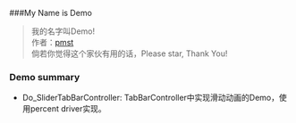 ###My Name is Demo


> 我的名字叫Demo!    
> 作者：[pmst](http://www.jianshu.com/users/596f2ba91ce9/latest_articles)  
> 倘若你觉得这个家伙有用的话，Please star, Thank You!



### Demo summary

* Do_SliderTabBarController: TabBarController中实现滑动动画的Demo，使用percent driver实现。